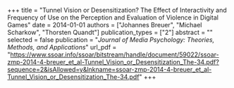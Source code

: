 +++
title = "Tunnel Vision or Desensitization? The Effect of Interactivity and Frequency of Use on the Perception and Evaluation of Violence in Digital Games"
date = 2014-01-01
authors = ["Johannes Breuer", "Michael Scharkow", "Thorsten Quandt"]
publication_types = ["2"]
abstract = ""
selected = false
publication = "*Journal of Media Psychology: Theories, Methods, and Applications*"
url_pdf = "https://www.ssoar.info/ssoar/bitstream/handle/document/59022/ssoar-zmp-2014-4-breuer_et_al-Tunnel_Vision_or_Desensitization_The-34.pdf?sequence=2&isAllowed=y&lnkname=ssoar-zmp-2014-4-breuer_et_al-Tunnel_Vision_or_Desensitization_The-34.pdf"
+++

